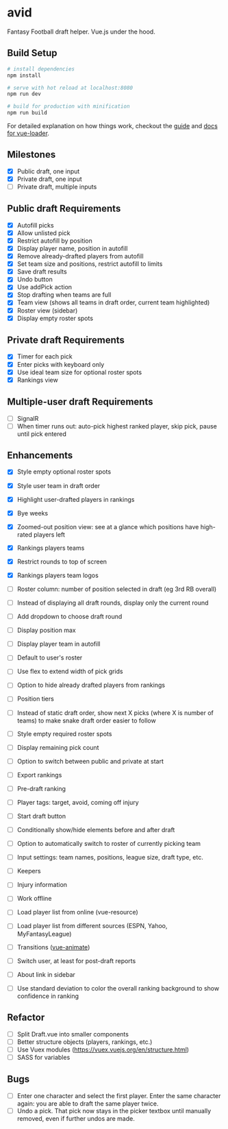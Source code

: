 # avid
Fantasy Football draft helper. Vue.js under the hood.

## Build Setup

``` bash
# install dependencies
npm install

# serve with hot reload at localhost:8080
npm run dev

# build for production with minification
npm run build
```

For detailed explanation on how things work, checkout the [guide](http://vuejs-templates.github.io/webpack/) and [docs for vue-loader](http://vuejs.github.io/vue-loader).

## Milestones
- [x] Public draft, one input
- [x] Private draft, one input
- [ ] Private draft, multiple inputs

## Public draft Requirements
- [x] Autofill picks
- [x] Allow unlisted pick
- [x] Restrict autofill by position
- [x] Display player name, position in autofill
- [x] Remove already-drafted players from autofill
- [x] Set team size and positions, restrict autofill to limits
- [x] Save draft results
- [x] Undo button
- [x] Use addPick action
- [x] Stop drafting when teams are full
- [x] Team view (shows all teams in draft order, current team highlighted)
- [x] Roster view (sidebar)
- [x] Display empty roster spots

## Private draft Requirements
- [x] Timer for each pick
- [x] Enter picks with keyboard only
- [x] Use ideal team size for optional roster spots
- [x] Rankings view

## Multiple-user draft Requirements
- [ ] SignalR
- [ ] When timer runs out: auto-pick highest ranked player, skip pick, pause until pick entered

## Enhancements
- [x] Style empty optional roster spots
- [x] Style user team in draft order
- [x] Highlight user-drafted players in rankings
- [x] Bye weeks 
- [x] Zoomed-out position view: see at a glance which positions have high-rated players left
- [x] Rankings players teams
- [x] Restrict rounds to top of screen
- [x] Rankings players team logos
- [ ] Roster column: number of position selected in draft (eg 3rd RB overall)
- [ ] Instead of displaying all draft rounds, display only the current round
- [ ] Add dropdown to choose draft round
- [ ] Display position max
- [ ] Display player team in autofill
- [ ] Default to user's roster
- [ ] Use flex to extend width of pick grids
- [ ] Option to hide already drafted players from rankings

- [ ] Position tiers
- [ ] Instead of static draft order, show next X picks (where X is number of teams) to make snake draft order easier to follow
- [ ] Style empty required roster spots
- [ ] Display remaining pick count
- [ ] Option to switch between public and private at start
- [ ] Export rankings
- [ ] Pre-draft ranking
- [ ] Player tags: target, avoid, coming off injury
- [ ] Start draft button
- [ ] Conditionally show/hide elements before and after draft
- [ ] Option to automatically switch to roster of currently picking team
- [ ] Input settings: team names, positions, league size, draft type, etc.
- [ ] Keepers
- [ ] Injury information
- [ ] Work offline
- [ ] Load player list from online (vue-resource)
- [ ] Load player list from different sources (ESPN, Yahoo, MyFantasyLeague)
- [ ] Transitions ([vue-animate](https://github.com/haydenbbickerton/vue-animate))
- [ ] Switch user, at least for post-draft reports
- [ ] About link in sidebar
- [ ] Use standard deviation to color the overall ranking background to show confidence in ranking

## Refactor
- [ ] Split Draft.vue into smaller components
- [ ] Better structure objects (players, rankings, etc.)
- [ ] Use Vuex modules (https://vuex.vuejs.org/en/structure.html)
- [ ] SASS for variables

## Bugs
- [ ] Enter one character and select the first player. Enter the same character again: you are able to draft the same player twice.
- [ ] Undo a pick. That pick now stays in the picker textbox until manually removed, even if further undos are made.
